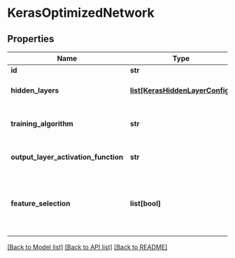 # KerasOptimizedNetwork

## Properties
Name | Type | Description | Notes
------------ | ------------- | ------------- | -------------
**id** | **str** | Network id | [optional] 
**hidden_layers** | [**list[KerasHiddenLayerConfig]**](KerasHiddenLayerConfig.md) | List of hidden layers | [optional] 
**training_algorithm** | **str** | Algorithm on which network was trained | [optional] 
**output_layer_activation_function** | **str** | Activation function on output layer | [optional] 
**feature_selection** | **list[bool]** | А bool value for each input indicating whether that input is significant | [optional] 

[[Back to Model list]](../README.md#documentation-for-models) [[Back to API list]](../README.md#documentation-for-api-endpoints) [[Back to README]](../README.md)


